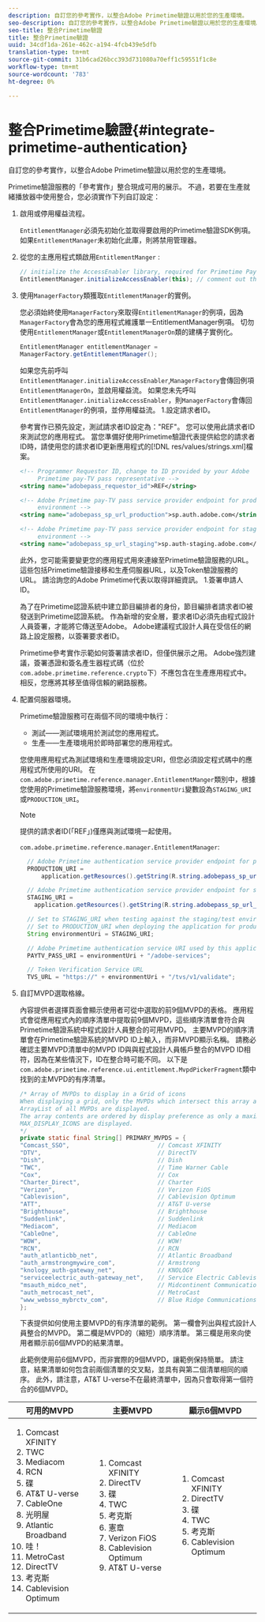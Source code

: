 ```yaml
---
description: 自訂您的參考實作，以整合Adobe Primetime驗證以用於您的生產環境。
seo-description: 自訂您的參考實作，以整合Adobe Primetime驗證以用於您的生產環境。
seo-title: 整合Primetime驗證
title: 整合Primetime驗證
uuid: 34cdf1da-261e-462c-a194-4fcb439e5dfb
translation-type: tm+mt
source-git-commit: 31b6cad26bcc393d731080a70eff1c59551f1c8e
workflow-type: tm+mt
source-wordcount: '783'
ht-degree: 0%

---
```



# 整合Primetime驗證{#integrate-primetime-authentication}

自訂您的參考實作，以整合Adobe Primetime驗證以用於您的生產環境。

Primetime驗證服務的「參考實作」整合現成可用的展示。 不過，若要在生產就緒播放器中使用整合，您必須實作下列自訂設定：

1. 啟用或停用權益流程。

   `EntitlementManager`必須先初始化並取得要啟用的Primetime驗證SDK例項。 如果`EntitlementManager`未初始化此庫，則將禁用管理器。
1. 從您的主應用程式類啟用`EntitlementManger` :

   ```java
   // initialize the AccessEnabler library, required for Primetime PayTV Pass entitlement workflows 
   EntitlementManager.initializeAccessEnabler(this); // comment out this line to disable entitlement workflows
   ```

1. 使用`ManagerFactory`類獲取`EntitlementManager`的實例。

   您必須始終使用`ManagerFactory`來取得`EntitlementManager`的例項，因為`ManagerFactory`會為您的應用程式維護單一EntitlementManager例項。 切勿使用`EntitlementManager`或`EntitlementManagerOn`類的建構子實例化。

   ```java
   EntitlementManager entitlementManager =  
   ManagerFactory.getEntitlementManager();
   ```

   如果您先前呼叫`EntitlementManager.initializeAccessEnabler`,`ManagerFactory`會傳回例項`EntitlementManagerOn`，並啟用權益流。 如果您未先呼叫`EntitlementManager.initializeAccessEnabler`，則`ManagerFactory`會傳回`EntitlementManager`的例項，並停用權益流。 1.設定請求者ID。

   參考實作已預先設定，測試請求者ID設定為：&quot;REF&quot;。 您可以使用此請求者ID來測試您的應用程式。 當您準備好使用Primetime驗證代表提供給您的請求者ID時，請使用您的請求者ID更新應用程式的[!DNL res/values/strings.xml]檔案。

   ```xml
   <!-- Programmer Requestor ID, change to ID provided by your Adobe  
        Primetime pay-TV pass representative --> 
   <string name="adobepass_requestor_id">REF</string> 
   
   <!-- Adobe Primetime pay-TV pass service provider endpoint for production 
        environment --> 
   <string name="adobepass_sp_url_production">sp.auth.adobe.com</string> 
   
   <!-- Adobe Primetime pay-TV pass service provider endpoint for staging  
        environment --> 
   <string name="adobepass_sp_url_staging">sp.auth-staging.adobe.com</string>
   ```

   此外，您可能需要變更您的應用程式用來連線至Primetime驗證服務的URL。 這些包括Primetime驗證接移和生產伺服器URL，以及Token驗證服務的URL。 請洽詢您的Adobe Primetime代表以取得詳細資訊。 1.簽署申請人ID。

   為了在Primetime認證系統中建立節目編排者的身份，節目編排者請求者ID被發送到Primetime認證系統。 作為新增的安全層，要求者ID必須先由程式設計人員簽署，才能將它傳送至Adobe。 Adobe建議程式設計人員在受信任的網路上設定服務，以簽署要求者ID。

   Primetime參考實作示範如何簽署請求者ID，但僅供展示之用。 Adobe強烈建議，簽署憑證和簽名產生器程式碼（位於`com.adobe.primetime.reference.crypto`下）不應包含在生產應用程式中。 相反，您應將其移至值得信賴的網路服務。

1. 配置伺服器環境。

   Primetime驗證服務可在兩個不同的環境中執行：

   * 測試——測試環境用於測試您的應用程式。
   * 生產——生產環境用於即時部署您的應用程式。

   您使用應用程式為測試環境和生產環境設定URI，但您必須設定程式碼中的應用程式所使用的URI。 在`com.adobe.primetime.reference.manager.EntitlementManger`類別中，根據您使用的Primetime驗證服務環境，將`environmentUri`變數設為`STAGING_URI`或`PRODUCTION_URI`。

   >[!NOTE]
   >
   >提供的請求者ID(「REF」)僅應與測試環境一起使用。

   `com.adobe.primetime.reference.manager.EntitlementManager`:

   ```java
     // Adobe Primetime authentication service provider endpoint for production environment 
     PRODUCTION_URI = 
         application.getResources().getString(R.string.adobepass_sp_url_production); 
   
     // Adobe Primetime authentication service provider endpoint for staging environment 
     STAGING_URI = 
       application.getResources().getString(R.string.adobepass_sp_url_staging); 
   
     // Set to STAGING_URI when testing against the staging/test environment 
     // Set to PRODUCTION_URI when deploying the application for production use 
     String environmentUri = STAGING_URI; 
   
     // Adobe Primetime authentication service URI used by this application 
     PAYTV_PASS_URI = environmentUri + "/adobe-services"; 
   
     // Token Verification Service URL 
     TVS_URL = "https://" + environmentUri + "/tvs/v1/validate";
   ```

1. 自訂MVPD選取格線。

   內容提供者選擇頁面會顯示使用者可從中選取的前9個MVPD的表格。 應用程式會從應用程式內的順序清單中提取前9個MVPD，這些順序清單會符合與Primetime驗證系統中程式設計人員整合的可用MVPD。 主要MVPD的順序清單會在Primetime驗證系統的MVPD ID上輸入，而非MVPD顯示名稱。 請務必確認主要MVPD清單中的MVPD ID與與程式設計人員帳戶整合的MVPD ID相符，因為在某些情況下，ID在整合時可能不同。 以下是`com.adobe.primetime.reference.ui.entitlement.MvpdPickerFragment`類中找到的主MVPD的有序清單。

   ```java
   /* Array of MVPDs to display in a Grid of icons 
   When displaying a grid, only the MVPDs which intersect this array and the 
   ArrayList of all MVPDs are displayed. 
   The array contents are ordered by display preference as only a maximum of 
   MAX_DISPLAY_ICONS are displayed. 
   */ 
   private static final String[] PRIMARY_MVPDS = { 
   "Comcast_SSO",                         // Comcast XFINITY 
   "DTV",                                 // DirectTV 
   "Dish",                                // Dish 
   "TWC",                                 // Time Warner Cable 
   "Cox",                                 // Cox 
   "Charter_Direct",                      // Charter 
   "Verizon",                             // Verizon FiOS 
   "Cablevision",                         // Cablevision Optimum 
   "ATT",                                 // AT&T U-verse 
   "Brighthouse",                         // Brighthouse 
   "Suddenlink",                          // Suddenlink 
   "Mediacom",                            // Mediacom 
   "CableOne",                            // CableOne 
   "WOW",                                 // WOW! 
   "RCN",                                 // RCN 
   "auth_atlanticbb_net",                 // Atlantic Broadband 
   "auth_armstrongmywire_com",            // Armstrong 
   "knology_auth-gateway_net",            // KNOLOGY 
   "serviceelectric_auth-gateway_net",    // Service Electric Cablevision 
   "msauth_midco_net",                    // Midcontinent Communications 
   "auth_metrocast_net",                  // MetroCast 
   "www_websso_mybrctv_com",              // Blue Ridge Communications 
   };
   ```

   下表提供如何使用主要MVPD的有序清單的範例。 第一欄會列出與程式設計人員整合的MVPD。 第二欄是MVPD的（縮短）順序清單。 第三欄是用來向使用者顯示前6個MVPD的結果清單。

   此範例使用前6個MVPD，而非實際的9個MVPD，讓範例保持簡單。 請注意，結果清單如何包含前兩個清單的交叉點，並具有與第二個清單相同的順序。 此外，請注意，AT&amp;T U-verse不在最終清單中，因為只會取得第一個符合的6個MVPD。

| 可用的MVPD | 主要MVPD | 顯示6個MVPD |
|--- |--- |--- |
| <ol><li>Comcast XFINITY</li><li>TWC</li><li>Mediacom</li><li>RCN</li><li>碟</li><li>AT&amp;T U-verse</li><li>CableOne</li><li>光明屋</li><li>Atlantic Broadband</li><li>哇！</li><li>MetroCast</li><li>DirectTV </li><li>考克斯</li><li>Cablevision Optimum</li></ol> | <ol><li>Comcast XFINITY</li><li>DirectTV</li><li>碟</li><li> TWC</li><li>考克斯</li><li>憲章</li><li>Verizon FiOS</li><li>Cablevision Optimum</li><li>AT&amp;T U-verse</li></ol> | <ol><li>Comcast XFINITY</li><li>DirectTV</li><li>碟</li><li>TWC</li><li>考克斯</li><li>Cablevision Optimum</li></ol> |
